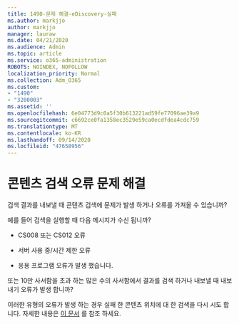 ```yaml
---
title: 1490-문제 해결-eDiscovery-실패
ms.author: markjjo
author: markjjo
manager: lauraw
ms.date: 04/21/2020
ms.audience: Admin
ms.topic: article
ms.service: o365-administration
ROBOTS: NOINDEX, NOFOLLOW
localization_priority: Normal
ms.collection: Adm_O365
ms.custom:
- "1490"
- "3200003"
ms.assetid: ''
ms.openlocfilehash: 6e04773d9c0a5f30b613221ad59fe77096ae39a9
ms.sourcegitcommit: c6692ce0fa1358ec3529e59ca0ecdfdea4cdc759
ms.translationtype: MT
ms.contentlocale: ko-KR
ms.lasthandoff: 09/14/2020
ms.locfileid: "47658956"
---
```

# <a name="troubleshoot-content-search-errors"></a>콘텐츠 검색 오류 문제 해결

검색 결과를 내보낼 때 콘텐츠 검색에 문제가 발생 하거나 오류를 가져올 수 있습니까?

예를 들어 검색을 실행할 때 다음 메시지가 수신 됩니까?

- CS008 또는 CS012 오류

- 서버 사용 중/시간 제한 오류

- 응용 프로그램 오류가 발생 했습니다.

또는 10만 사서함을 초과 하는 많은 수의 사서함에서 결과를 검색 하거나 내보낼 때 내보내기 오류가 발생 합니까?

이러한 유형의 오류가 발생 하는 경우 실패 한 콘텐츠 위치에 대 한 검색을 다시 시도 합니다. 자세한 내용은  [이 문서](https://docs.microsoft.com/microsoft-365/compliance/retry-failed-content-search) 를 참조 하세요.
